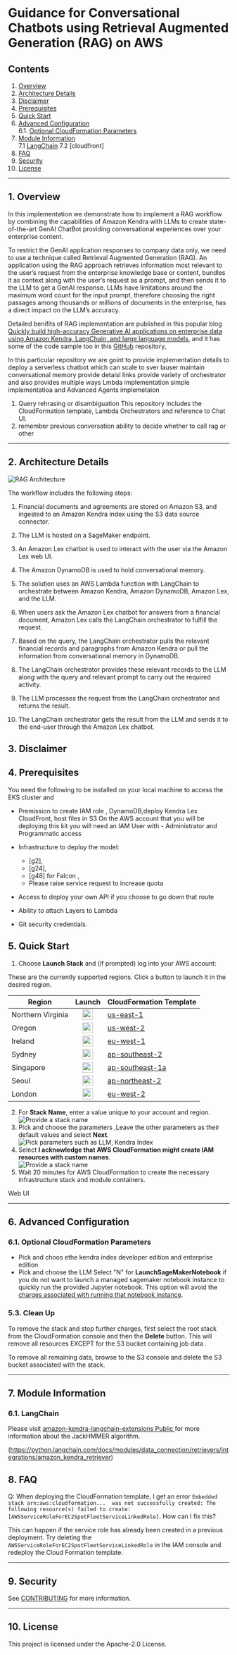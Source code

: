 # Guidance for Conversational Chatbots using Retrieval Augmented Generation (RAG) on AWS

## Contents

1. [Overview](#1-overview)
2. [Architecture Details](#2-architecture-details)
3. [Disclaimer](#3-disclaimer)
4. [Prerequisites](#4-prerequisites)
5. [Quick Start](#5-quick-start) 
6. [Advanced Configuration](#6-advanced-configuration)  
    6.1. [Optional CloudFormation Parameters](#61-optional-cloudformation-parameters)      
7. [Module Information](#7-module-information)  
    7.1 [LangChain](#71-LangChain)
    7.2 [cloudfront]
8. [FAQ](#8-faq)
9. [Security](#9-security)
10. [License](#10-license)

-----

## 1. Overview

In this implementation we demonstrate how to implement a RAG workflow by combining the capabilities of Amazon Kendra with LLMs to create state-of-the-art GenAI ChatBot providing conversational experiences over your enterprise content. 

To restrict the GenAI application responses to company data only, we need to use a technique called Retrieval Augmented Generation (RAG). An application using the RAG approach retrieves information most relevant to the user’s request from the enterprise knowledge base or content, bundles it as context along with the user’s request as a prompt, and then sends it to the LLM to get a GenAI response. LLMs have limitations around the maximum word count for the input prompt, therefore choosing the right passages among thousands or millions of documents in the enterprise, has a direct impact on the LLM’s accuracy.

Detailed benifits of RAG implementation are published in this popular blog [Quickly build high-accuracy Generative AI applications on enterprise data using Amazon Kendra, LangChain, and large language models](https://aws.amazon.com/blogs/machine-learning/quickly-build-high-accuracy-generative-ai-applications-on-enterprise-data-using-amazon-kendra-langchain-and-large-language-models/), 
and it has some of the code sample too in this [GitHub](https://github.com/aws-samples/amazon-kendra-langchain-extensions/tree/main/kendra_retriever_samples) repository, 

In this particular repository we are goint to provide implementation details to deploy a  serverless chatbot which can scale to sver lauser 
maintain conversational memory 
provide detaisl links
provide variety of orchestrator and also provides multiple ways Lmbda implementation 
simple implementatioa and Advanced Agents implemetaion
1. Query rehrasing or disambiguation
This repository includes the CloudFormation template, Lambda Orchestrators and reference to Chat UI.
2. remember previous conversation
ability to decide whether to call rag or other 

-----

## 2. Architecture Details
![RAG Architecture](assets/pic/RAG_Kendra.png?raw=true "RAG with Amazon Kendra")

The workflow includes the following steps:

1. Financial documents and agreements are stored on Amazon S3, and ingested to an Amazon Kendra index using the S3 data source connector.

2. The LLM is hosted on a SageMaker endpoint.

3. An Amazon Lex chatbot is used to interact with the user via the Amazon Lex web UI.

4. The Amazon DynamoDB is used to hold conversational memory.

5. The solution uses an AWS Lambda function with LangChain to orchestrate between Amazon Kendra, Amazon DynamoDB, Amazon Lex, and the LLM.

6. When users ask the Amazon Lex chatbot for answers from a financial document, Amazon Lex calls the LangChain orchestrator to fulfill the request.

7. Based on the query, the LangChain orchestrator pulls the relevant financial records and paragraphs from Amazon Kendra or pull the information from conversational memory in DynamoDB.

8. The LangChain orchestrator provides these relevant records to the LLM along with the query and relevant prompt to carry out the required activity.

9. The LLM processes the request from the LangChain orchestrator and returns the result.

10. The LangChain orchestrator gets the result from the LLM and sends it to the end-user through the Amazon Lex chatbot.

## 3. Disclaimer

## 4. Prerequisites
You need the following to be installed on your local machine to access the EKS cluster and 

- Premission to create IAM role , DynamoDB,deploy Kendra Lex CloudFront, host files in S3
On the AWS account that you will be deploying this kit you will need an IAM User with -
Administrator and Programmatic access

- Infrastructure to deploy the model: 
    - [g2],
    - [g24],
    - [g48] for Falcon , 
    - Please raise service request to increase quota
- Access to deploy your own API if you choose to go down that route

- Ability to attach Layers to Lambda 

- Git security credentials.

## 5. Quick Start

1. Choose **Launch Stack** and (if prompted) log into your AWS account:

These are the currently supported regions. Click a button to launch it in the desired region.

| Region   |  Launch | CloudFormation Template|
|----------|:-------------:|------------------|
| Northern Virginia | <a target="_blank" href="https://us-east-1.console.aws.amazon.com/cloudformation/home?region=us-east-1#/stacks/create/review?templateURL=https://s3.amazonaws.com/aws-bigdata-blog/artifacts/aws-lex-web-ui/artifacts/templates/master.yaml&stackName=lex-web-ui&param_BootstrapBucket=aws-bigdata-blog"><span><img height="24px" src="https://s3.amazonaws.com/cloudformation-examples/cloudformation-launch-stack.png"/></span></a>     |[us-east-1](https://aws-bigdata-blog.s3.amazonaws.com/artifacts/aws-lex-web-ui/artifacts/templates/master.yaml)|
| Oregon | <a target="_blank" href="https://us-west-2.console.aws.amazon.com/cloudformation/home?region=us-west-2#/stacks/create/review?templateURL=https://s3.amazonaws.com/aws-bigdata-blog-replica-us-west-2/artifacts/aws-lex-web-ui/artifacts/templates/master.yaml&stackName=lex-web-ui&param_BootstrapBucket=aws-bigdata-blog-replica-us-west-2"><span><img height="24px" src="https://s3.amazonaws.com/cloudformation-examples/cloudformation-launch-stack.png"/></span></a> |[us-west-2](https://aws-bigdata-blog-replica-us-west-2.s3-us-west-2.amazonaws.com/artifacts/aws-lex-web-ui/artifacts/templates/master.yaml)|
| Ireland | <a target="_blank" href="https://eu-west-1.console.aws.amazon.com/cloudformation/home?region=eu-west-1#/stacks/create/review?templateURL=https://s3.amazonaws.com/aws-bigdata-blog-replica-eu-west-1/artifacts/aws-lex-web-ui/artifacts/templates/master.yaml&stackName=lex-web-ui&param_BootstrapBucket=aws-bigdata-blog-replica-eu-west-1"><span><img height="24px" src="https://s3.amazonaws.com/cloudformation-examples/cloudformation-launch-stack.png"/></span></a> |[eu-west-1](https://aws-bigdata-blog-replica-eu-west-1.s3-eu-west-1.amazonaws.com/artifacts/aws-lex-web-ui/artifacts/templates/master.yaml)|
| Sydney | <a target="_blank" href="https://ap-southeast-2.console.aws.amazon.com/cloudformation/home?region=ap-southeast-2#/stacks/create/review?templateURL=https://s3.amazonaws.com/aws-bigdata-blog-replica-ap-southeast-2/artifacts/aws-lex-web-ui/artifacts/templates/master.yaml&stackName=lex-web-ui&param_BootstrapBucket=aws-bigdata-blog-replica-ap-southeast-2"><span><img height="24px" src="https://s3.amazonaws.com/cloudformation-examples/cloudformation-launch-stack.png"/></span></a> |[ap-southeast-2](https://aws-bigdata-blog-replica-ap-southeast-2.s3-ap-southeast-2.amazonaws.com/artifacts/aws-lex-web-ui/artifacts/templates/master.yaml)|
| Singapore | <a target="_blank" href="https://ap-southeast-1.console.aws.amazon.com/cloudformation/home?region=ap-southeast-1#/stacks/create/review?templateURL=https://s3.amazonaws.com/aws-bigdata-blog-replica-ap-southeast-1a/artifacts/aws-lex-web-ui/artifacts/templates/master.yaml&stackName=lex-web-ui&param_BootstrapBucket=aws-bigdata-blog-replica-ap-southeast-1a"><span><img height="24px" src="https://s3.amazonaws.com/cloudformation-examples/cloudformation-launch-stack.png"/></span></a> |[ap-southeast-1a](https://aws-bigdata-blog-replica-ap-southeast-1a.s3-ap-southeast-1.amazonaws.com/artifacts/aws-lex-web-ui/artifacts/templates/master.yaml)|
| Seoul | <a target="_blank" href="https://ap-northeast-2.console.aws.amazon.com/cloudformation/home?region=ap-northeast-2#/stacks/create/review?templateURL=https://s3.amazonaws.com/aws-bigdata-blog-replica-ap-northeast-2/artifacts/aws-lex-web-ui/artifacts/templates/master.yaml&stackName=lex-web-ui&param_BootstrapBucket=aws-bigdata-blog-replica-ap-northeast-2"><span><img height="24px" src="https://s3.amazonaws.com/cloudformation-examples/cloudformation-launch-stack.png"/></span></a> |[ap-northeast-2](https://aws-bigdata-blog-replica-ap-northeast-2.s3-ap-northeast-2.amazonaws.com/artifacts/aws-lex-web-ui/artifacts/templates/master.yaml)|
| London | <a target="_blank" href="https://eu-west-2.console.aws.amazon.com/cloudformation/home?region=eu-west-2#/stacks/create/review?templateURL=https://s3.amazonaws.com/aws-bigdata-blog-replica-eu-west-2/artifacts/aws-lex-web-ui/artifacts/templates/master.yaml&stackName=lex-web-ui&param_BootstrapBucket=aws-bigdata-blog-replica-eu-west-2"><span><img height="24px" src="https://s3.amazonaws.com/cloudformation-examples/cloudformation-launch-stack.png"/></span></a> |[eu-west-2](https://aws-bigdata-blog-replica-eu-west-2.s3.eu-west-2.amazonaws.com/artifacts/aws-lex-web-ui/artifacts/templates/master.yaml)|

2. For **Stack Name**, enter a value unique to your account and region. 
    ![Provide a stack name](assets/pic/StackName.png)  
3. Pick and choose the parameters ,Leave the other parameters as their default values and select **Next**.  
![Pick parameters such as LLM, Kendra Index](assets/pic/CloudformationParameter.png)  
4. Select **I acknowledge that AWS CloudFormation might create IAM resources with custom names**.  
![Provide a stack name](assets/pic/IAgree.png)  
5. Wait 20 minutes for AWS CloudFormation to create the necessary infrastructure stack and module containers.  

Web UI

-----

## 6. Advanced Configuration

### 6.1. Optional CloudFormation Parameters

- Pick and choos ethe kendra index developer edition and enterprise edition 
- Pick and choose the LLM
 Select "N" for **LaunchSageMakerNotebook** if you do not want to launch a managed sagemaker notebook instance to quickly run the provided Jupyter notebook. This option will avoid the [charges associated with running that notebook instance](https://aws.amazon.com/sagemaker/pricing/).

### 5.3. Clean Up

To remove the stack and stop further charges, first select the root stack from the CloudFormation console and then the **Delete** button. This will remove all resources EXCEPT for the S3 bucket containing job data . 

To remove all remaining data, browse to the S3 console and delete the S3 bucket associated with the stack.

-----

## 7. Module Information

### 6.1. LangChain

Please visit [amazon-kendra-langchain-extensions Public
](https://github.com/aws-samples/amazon-kendra-langchain-extensions ) for more information about the JackHMMER algorithm.

(https://python.langchain.com/docs/modules/data_connection/retrievers/integrations/amazon_kendra_retriever)

## 8. FAQ

Q: When deploying the CloudFormation template, I get an error `Embedded stack arn:aws:cloudformation...  was not successfully created: The following resource(s) failed to create: [AWSServiceRoleForEC2SpotFleetServiceLinkedRole]`. How can I fix this?

This can happen if the service role has already been created in a previous deployment. Try deleting the `AWSServiceRoleForEC2SpotFleetServiceLinkedRole` in the IAM console and redeploy the Cloud Formation template.

-----

## 9. Security

See [CONTRIBUTING](CONTRIBUTING.md#security-issue-notifications) for more information.

-----

## 10. License

This project is licensed under the Apache-2.0 License.